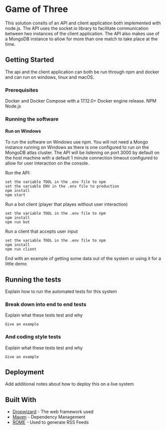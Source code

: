 # Game of Three

This solution consits of an API and client application both implemented with node.js.
The API uses the socket.io library to facilitate communication between two instances of the client application.
The API also makes use of a MongoDB instance to allow for more than one match to take place at the time.


## Getting Started

The api and the client application can both be run through npm and docker and can run on windows, linux and macOS.

### Prerequisites

Docker and Docker Compose with a 17.12.0+ Docker engine release.
NPM 
Node.js

### Running the software 

#### Run on Windows 

To run the software on Windows use npm. You will not need a Mongo instance running on Windows as there is one configured to run on the MongoDB atlas cluster.
The API will be listening on port 3000 by default on the host machine with a default 1 minute connection timeout configured to allow for user interaction on the console.

Run the API:
```
set the variable TOOL in the .env file to npm
set the variable ENV in the .env file to production
npm install 
npm start 
```

Run a bot client (player that playes without user interaction)

```
set the variable TOOL in the .env file to npm 
npm install 
npm run bot
```

Run a client that accepts user input 

```
set the variable TOOL in the .env file to npm 
npm install 
npm run client 
```

End with an example of getting some data out of the system or using it for a little demo

## Running the tests

Explain how to run the automated tests for this system

### Break down into end to end tests

Explain what these tests test and why

```
Give an example
```

### And coding style tests

Explain what these tests test and why

```
Give an example
```

## Deployment

Add additional notes about how to deploy this on a live system

## Built With

* [Dropwizard](http://www.dropwizard.io/1.0.2/docs/) - The web framework used
* [Maven](https://maven.apache.org/) - Dependency Management
* [ROME](https://rometools.github.io/rome/) - Used to generate RSS Feeds



